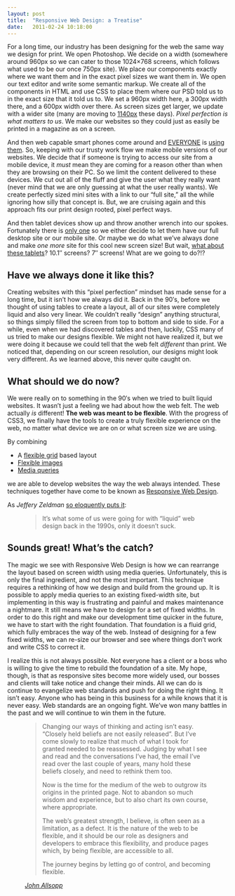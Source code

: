```yaml
---
layout: post
title:  "Responsive Web Design: a Treatise"
date:   2011-02-24 10:18:00
---
```


For a long time, our industry has been designing for the web the same way we design for print. We open Photoshop. We decide on a width (somewhere around 960px so we can cater to those 1024×768 screens, which follows what used to be our once 750px site). We place our components exactly where we want them and in the exact pixel sizes we want them in. We open our text editor and write some semantic markup. We create all of the components in HTML and use CSS to place them where our PSD told us to in the exact size that it told us to. We set a 960px width here, a 300px width there, and a 600px width over there. As screen sizes get larger, we update with a wider site (many are moving to [1140px](http://cssgrid.net/) these days). _Pixel perfection is what matters to us_. We make our websites so they could just as easily be printed in a magazine as on a screen.

And then web capable smart phones come around and [EVERYONE](http://www.pcworld.com/article/171380/) is [using them](http://www.pcworld.com/article/184127/idc_1_billion_mobile_devices_will_go_online_by_2013.html). So, keeping with our trusty work flow we make mobile versions of our websites. We decide that if someone is trying to access our site from a mobile device, it _must_ mean they are coming for a reason other than when they are browsing on their PC. So we limit the content delivered to these devices. We cut out all of the fluff and give the user what they really want (never mind that we are only guessing at what the user really wants). We create perfectly sized mini sites with a link to our “full site,” all the while ignoring how silly that concept is. But, we are cruising again and this approach fits our print design rooted, pixel perfect ways.

And then tablet devices show up and throw another wrench into our spokes. Fortunately there is [only one](http://www.asymco.com/2011/01/19/unforeseeable-growth-analyst-failure-on-ipad-as-indicator-of-disruptive-change/) so we either decide to let them have our full desktop site or our mobile site. Or maybe we do what we’ve always done and make _one more_ site for this cool new screen size! But wait, [what about these tablets](http://ces.cnet.com/8301-32254_1-20027967-283.html?tag=mncol%3BcnetRiver)? 10.1″ screens? 7″ screens! What are we going to do?!?

## Have we always done it like this?

Creating websites with this “pixel perfection” mindset has made sense for a long time, but it isn’t how we always did it. Back in the 90′s, before we thought of using tables to create a layout, all of our sites were completely liquid and also very linear. We couldn’t really “design” anything structural, so things simply filled the screen from top to bottom and side to side. For a while, even when we had discovered tables and then, luckily, CSS many of us tried to make our designs flexible. We might not have realized it, but we were doing it because we could tell that the web felt _different_ than print. We noticed that, depending on our screen resolution, our designs might look very different. As we learned above, this never quite caught on.

## What should we do now?

We were really on to something in the 90′s when we tried to built liquid websites. It wasn’t just a feeling we had about how the web felt. The web actually _is_ different! __The web was meant to be flexible__. With the progress of CSS3, we finally have the tools to create a truly flexible experience on the web, no matter what device we are on or what screen size we are using.

By combining

* A [flexible grid](http://www.alistapart.com/articles/fluidgrids/) based layout
* [Flexible images](http://unstoppablerobotninja.com/entry/fluid-images)
* [Media queries](https://developers.google.com/web/fundamentals/design-and-ui/responsive/fundamentals/use-media-queries?hl=en)

we are able to develop websites the way the web always intended. These techniques together have come to be known as [Responsive Web Design](http://www.alistapart.com/articles/responsive-web-design/).

As <cite>Jeffery Zeldman</cite> [so eloquently puts it](http://www.zeldman.com/2010/06/23/responsive-design-is-the-new-black/):

<figure class="quote">
    <blockquote>
        <p>It’s what some of us were going for with “liquid” web design back in the 1990s, only it doesn’t suck.</p>
    </blockquote>
</figure>

## Sounds great! What’s the catch?

The magic we see with Responsive Web Design is how we can rearrange the layout based on screen width using media queries. Unfortunately, this is only the final ingredient, and not the most important. This technique requires a rethinking of how we design and build from the ground up. It is possible to apply media queries to an existing fixed-width site, but implementing in this way is frustrating and painful and makes maintenance a nightmare. It still means we have to design for a set of fixed widths. In order to do this right and make our development time quicker in the future, we have to start with the right foundation. That foundation is a fluid grid, which fully embraces the way of the web. Instead of designing for a few fixed widths, we can re-size our browser and see where things don’t work and write CSS to correct it.

I realize this is not always possible. Not everyone has a client or a boss who is willing to give the time to rebuild the foundation of a site. My hope, though, is that as responsive sites become more widely used, our bosses and clients will take notice and change their minds. All we can do is continue to evangelize web standards and push for doing the right thing. It isn’t easy. Anyone who has being in this business for a while knows that it is never easy. Web standards are an ongoing fight. We’ve won many battles in the past and we will continue to win them in the future.

<figure class="quote">
    <blockquote>
        <p>Changing our ways of thinking and acting isn’t easy. “Closely held beliefs are not easily released”. But I’ve come slowly to realize that much of what I took for granted needed to be reassessed. Judging by what I see and read and the conversations I’ve had, the email I’ve read over the last couple of years, many hold these beliefs closely, and need to rethink them too.</p>
        <p>Now is the time for the medium of the web to outgrow its origins in the printed page. Not to abandon so much wisdom and experience, but to also chart its own course, where appropriate.</p>
        <p>The web’s greatest strength, I believe, is often seen as a limitation, as a defect. It is the nature of the web to be flexible, and it should be our role as designers and developers to embrace this flexibility, and produce pages which, by being flexible, are accessible to all.</p>
        <p>The journey begins by letting go of control, and becoming flexible.</p>
    </blockquote>
    <figcaption class="source"><cite><a href="http://www.alistapart.com/articles/dao/">John Allsopp</a></cite></figcaption>
</figure>

